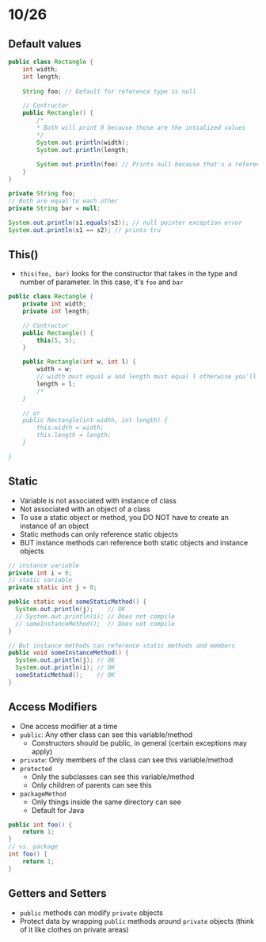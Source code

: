 # 10/26

## Default values 

```java
public class Rectangle {
	int width;
	int length;
	
	String foo; // Default for reference type is null

	// Contructor
	public Rectangle() {
		/* 
		* Both will print 0 because those are the intialized values
		*/
		System.out.println(width);
		System.out.println(length;
		
		System.out.println(foo) // Prints null because that's a reference type's default value
	}
}
```

```java
private String foo;
// Both are equal to each other
private String bar = null;

System.out.println(s1.equals(s2)); // null pointer exception error
System.out.println(s1 == s2); // prints tru
```

## This()
- `this(foo, bar)` looks for the constructor that takes in the type and number of parameter. In this case, it's `foo` and `bar`

```java
public class Rectangle {
	private int width;
	private int length;

	// Contructor
	public Rectangle() { 
		this(5, 5);
	}

	public Rectangle(int w, int l) {
		width = w;
		// width must equal w and length must equal l otherwise you'll interfere with private int width and private int length
		length = l;
		/*
	}

	// or
	public Rectangle(int width, int length) {
		this.width = width;
		this.length = length;
	}

}
```

## Static
- Variable is not associated with instance of class
- Not associated with an object of a class
- To use a static object or method, you DO NOT have to create an instance of an object
- Static methods can only reference static objects
- BUT instance methods can reference both static objects and instance objects

```java
// instance variable
private int i = 0;
// static variable
private static int j = 0; 

public static void someStaticMethod() {
  System.out.println(j);    // OK
  // System.out.println(i); // Does not compile
  // someInstanceMethod();  // Does not compile
}

// But instance methods can reference static methods and members
public void someInstanceMethod() {
  System.out.println(j); // OK
  System.out.println(i); // OK
  someStaticMethod();    // OK
}
```

## Access Modifiers
- One access modifier at a time
- `public`: Any other class can see this variable/method
	- Constructors should be public, in general (certain exceptions may apply)
- `private`: Only members of the class can see this variable/method
- `protected`
	- Only the subclasses can see this variable/method
	- Only children of parents can see this
- `packageMethod`
	- Only things inside the same directory can see
	- Default for Java
```java
public int foo() { 
	return 1;
}
// vs. package
int foo() { 
	return 1;
}
```

## Getters and Setters
- `public` methods can modify `private` objects
- Protect data by wrapping `public` methods around `private` objects (think of it like clothes on private areas)
